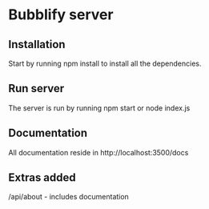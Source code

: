 # Bubblify server

## Installation
Start by running npm install to install all the dependencies.

## Run server
The server is run by running npm start or node index.js

## Documentation
All documentation reside in http://localhost:3500/docs

## Extras added
/api/about - includes documentation
